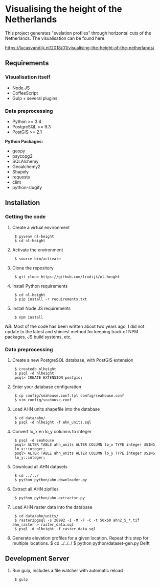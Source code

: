 Visualising the height of the Netherlands
=========================================

This project generates "evelation profiles" through horizontal cuts of the 
Netherlands. The visualisation can be found here:

https://lucasvandijk.nl/2018/01/visualising-the-height-of-the-netherlands/

Requirements
-------------

### Visualisation itself

* Node.JS
* CoffeeScript
* Gulp + several plugins

### Data preprocessing

* Python >= 3.4
* PostgreSQL >= 9.3
* PostGIS >= 2.1

**Python Packages:**

* geopy
* psycopg2
* SQLAlchemy
* Geoalchemy2
* Shapely
* requests
* clint
* python-slugify


Installation
------------

### Getting the code

1. Create a virtual environment

        $ pyvenv nl-height
        $ cd nl-height

2. Activate the environment

        $ source bin/activate

3. Clone the repository

        $ git clone https://github.com/lrvdijk/nl-height

4. Install Python requirements

        $ cd nl-height
        $ pip install -r requirements.txt

5. Install Node.JS requirements

        $ npm install

*NB*: Most of the code has been written about two years ago, I did not update 
to the latest and shiniest method for keeping track of NPM packages, JS build 
systems, etc.

### Data preprocessing

1. Create a new PostgreSQL database, with PostGIS extension

        $ createdb nlheight
        $ psql -d nlheight
        psql> CREATE EXTENSION postgis;

2. Enter your database configuration

        $ cp config/seahouse.conf.tpl config/seahouse.conf
        $ vim config/seahouse.conf

2. Load AHN units shapefile into the database

        $ cd data/ahn/
        $ psql -d nlheight -f ahn_units.sql

3. Convert lo_x en lo_y columns to integer

        $ psql -d seahouse
        psql> ALTER TABLE ahn_units ALTER COLUMN lo_x TYPE integer USING
        lo_x::integer;
        psql> ALTER TABLE ahn_units ALTER COLUMN lo_y TYPE integer USING
        lo_y::integer;

4. Download all AHN datasets

        $ cd ../../
        $ python python/ahn-downloader.py

5. Extract all AHN zipfiles

        $ python python/ahn-extractor.py

6. Load AHN raster data into the database

        $ cd data/ahn/units/
        $ raster2pgsql -s 28992 -I -M -F -C -t 50x50 ahn2_5_*.tif ahn_raster > raster_data.sql
        $ psql -d nlheight -f raster_data.sql

7. Generate elevation profiles for a given location. Repeat this step for 
   multiple locations.
        $ cd ../../../
        $ python python/dataset-gen.py Delft


Development Server
------------------

1. Run gulp, includes a file watcher with automatic reload

        $ gulp
